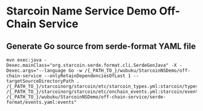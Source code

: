 # Starcoin Name Service Demo Off-Chain Service

## Generate Go source from serde-format YAML file 

```shell
mvn exec:java -Dexec.mainClass="org.starcoin.serde.format.cli.SerdeGenJava" -X -Dexec.args="--language Go -w /{_PATH_TO_}/wubuku/StarcoinNSDemo/off-chain-service --onlyRetainDependenciesOfLast 1 --targetSourceDirectoryPath . /{_PATH_TO_}/starcoinorg/starcoin/etc/starcoin_types.yml:starcoin/types /{_PATH_TO_}/starcoinorg/starcoin/etc/onchain_events.yml:starcoin/events /{_PATH_TO_}/wubuku/StarcoinNSDemo/off-chain-service/serde-format/events.yaml:events"
```
